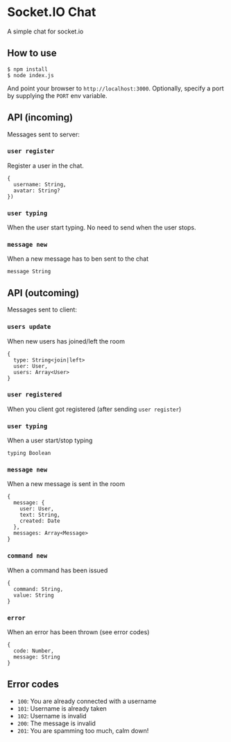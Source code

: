 
# Socket.IO Chat

A simple chat for socket.io

## How to use

```
$ npm install
$ node index.js
```

And point your browser to `http://localhost:3000`. Optionally, specify
a port by supplying the `PORT` env variable.

## API (incoming)
Messages sent to server:

### `user register` 
Register a user in the chat.
```
{
  username: String,
  avatar: String?
})
```

### `user typing` 
When the user start typing. No need to send when the user stops.

### `message new` 
When a new message has to ben sent to the chat
```
message String
```

## API (outcoming) 
Messages sent to client:

### `users update`
When new users has joined/left the room
```
{
  type: String<join|left>
  user: User,
  users: Array<User>
}
```

### `user registered`
When you client got registered (after sending `user register`)

### `user typing`
When a user start/stop typing
```
typing Boolean
```

### `message new`
When a new message is sent in the room
```
{
  message: {
    user: User,
    text: String,
    created: Date
  },
  messages: Array<Message>
}
```

### `command new`
When a command has been issued
```
{
  command: String,
  value: String
}
```

### `error`
When an error has been thrown (see error codes)
```
{
  code: Number,
  message: String
}
```

## Error codes

* `100`: You are already connected with a username
* `101`: Username is already taken
* `102`: Username is invalid
* `200`: The message is invalid
* `201`: You are spamming too much, calm down!